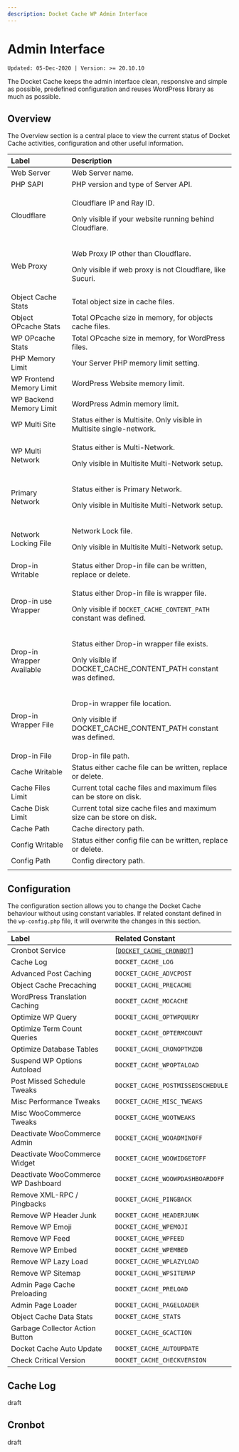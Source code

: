 ```yaml
---
description: Docket Cache WP Admin Interface
---
```


# Admin Interface

`Updated: 05-Dec-2020 | Version: >= 20.10.10`

The Docket Cache keeps the admin interface clean, responsive and simple as possible, predefined configuration and reuses WordPress library as much as possible.

## Overview

The Overview section is a central place to view the current status of Docket Cache activities, configuration and other useful information.

<table>
  <thead>
    <tr>
      <th style="text-align:left">Label</th>
      <th style="text-align:left">Description</th>
    </tr>
  </thead>
  <tbody>
    <tr>
      <td style="text-align:left">Web Server</td>
      <td style="text-align:left">Web Server name.</td>
    </tr>
    <tr>
      <td style="text-align:left">PHP SAPI</td>
      <td style="text-align:left">PHP version and type of Server API.</td>
    </tr>
    <tr>
      <td style="text-align:left">Cloudflare</td>
      <td style="text-align:left">
        <p>Cloudflare IP and Ray ID.</p>
        <p>Only visible if your website running behind Cloudflare.</p>
      </td>
    </tr>
    <tr>
      <td style="text-align:left">Web Proxy</td>
      <td style="text-align:left">
        <p>Web Proxy IP other than Cloudflare.</p>
        <p>Only visible if web proxy is not Cloudflare, like Sucuri.</p>
      </td>
    </tr>
    <tr>
      <td style="text-align:left">Object Cache Stats</td>
      <td style="text-align:left">Total object size in cache files.</td>
    </tr>
    <tr>
      <td style="text-align:left">Object OPcache Stats</td>
      <td style="text-align:left">Total OPcache size in memory, for objects cache files.</td>
    </tr>
    <tr>
      <td style="text-align:left">WP OPcache Stats</td>
      <td style="text-align:left">Total OPcache size in memory, for WordPress files.</td>
    </tr>
    <tr>
      <td style="text-align:left">PHP Memory Limit</td>
      <td style="text-align:left">Your Server PHP memory limit setting.</td>
    </tr>
    <tr>
      <td style="text-align:left">WP Frontend Memory Limit</td>
      <td style="text-align:left">WordPress Website memory limit.</td>
    </tr>
    <tr>
      <td style="text-align:left">WP Backend Memory Limit</td>
      <td style="text-align:left">WordPress Admin memory limit.</td>
    </tr>
    <tr>
      <td style="text-align:left">WP Multi Site</td>
      <td style="text-align:left">Status either is Multisite. Only visible in Multisite single-network.</td>
    </tr>
    <tr>
      <td style="text-align:left">WP Multi Network</td>
      <td style="text-align:left">
        <p>Status either is Multi-Network.</p>
        <p>Only visible in Multisite Multi-Network setup.</p>
      </td>
    </tr>
    <tr>
      <td style="text-align:left">Primary Network</td>
      <td style="text-align:left">
        <p>Status either is Primary Network.</p>
        <p>Only visible in Multisite Multi-Network setup.</p>
      </td>
    </tr>
    <tr>
      <td style="text-align:left">Network Locking File</td>
      <td style="text-align:left">
        <p>Network Lock file.</p>
        <p>Only visible in Multisite Multi-Network setup.</p>
      </td>
    </tr>
    <tr>
      <td style="text-align:left">Drop-in Writable</td>
      <td style="text-align:left">Status either Drop-in file can be written, replace or delete.</td>
    </tr>
    <tr>
      <td style="text-align:left">Drop-in use Wrapper</td>
      <td style="text-align:left">
        <p>Status either Drop-in file is wrapper file.</p>
        <p>Only visible if <code>DOCKET_CACHE_CONTENT_PATH</code> constant was defined.</p>
      </td>
    </tr>
    <tr>
      <td style="text-align:left">Drop-in Wrapper Available</td>
      <td style="text-align:left">
        <p>Status either Drop-in wrapper file exists.</p>
        <p>Only visible if DOCKET_CACHE_CONTENT_PATH constant was defined.</p>
      </td>
    </tr>
    <tr>
      <td style="text-align:left">Drop-in Wrapper File</td>
      <td style="text-align:left">
        <p>Drop-in wrapper file location.</p>
        <p>Only visible if DOCKET_CACHE_CONTENT_PATH constant was defined.</p>
      </td>
    </tr>
    <tr>
      <td style="text-align:left">Drop-in File</td>
      <td style="text-align:left">Drop-in file path.</td>
    </tr>
    <tr>
      <td style="text-align:left">Cache Writable</td>
      <td style="text-align:left">Status either cache file can be written, replace or delete.</td>
    </tr>
    <tr>
      <td style="text-align:left">Cache Files Limit</td>
      <td style="text-align:left">Current total cache files and maximum files can be store on disk.</td>
    </tr>
    <tr>
      <td style="text-align:left">Cache Disk Limit</td>
      <td style="text-align:left">Current total size cache files and maximum size can be store on disk.</td>
    </tr>
    <tr>
      <td style="text-align:left">Cache Path</td>
      <td style="text-align:left">Cache directory path.</td>
    </tr>
    <tr>
      <td style="text-align:left">Config Writable</td>
      <td style="text-align:left">Status either config file can be written, replace or delete.</td>
    </tr>
    <tr>
      <td style="text-align:left">Config Path</td>
      <td style="text-align:left">Config directory path.</td>
    </tr>
    <tr>
      <td style="text-align:left"></td>
      <td style="text-align:left"></td>
    </tr>
  </tbody>
</table>

## Configuration

The configuration section allows you to change the Docket Cache behaviour without using constant variables. If related constant defined in the `wp-config.php` file, it will overwrite the changes in this section.

| Label | Related Constant |
| :--- | :--- |
| Cronbot Service | \[[`DOCKET_CACHE_CRONBOT`](https://docs.docketcache.com/constants#docket_cache_cronbot)\] |
| Cache Log | `DOCKET_CACHE_LOG` |
| Advanced Post Caching | `DOCKET_CACHE_ADVCPOST` |
| Object Cache Precaching | `DOCKET_CACHE_PRECACHE` |
| WordPress Translation Caching | `DOCKET_CACHE_MOCACHE` |
| Optimize WP Query | `DOCKET_CACHE_OPTWPQUERY` |
| Optimize Term Count Queries | `DOCKET_CACHE_OPTERMCOUNT` |
| Optimize Database Tables | `DOCKET_CACHE_CRONOPTMZDB` |
| Suspend WP Options Autoload | `DOCKET_CACHE_WPOPTALOAD` |
| Post Missed Schedule Tweaks | `DOCKET_CACHE_POSTMISSEDSCHEDULE` |
| Misc Performance Tweaks | `DOCKET_CACHE_MISC_TWEAKS` |
| Misc WooCommerce Tweaks | `DOCKET_CACHE_WOOTWEAKS` |
| Deactivate WooCommerce Admin | `DOCKET_CACHE_WOOADMINOFF` |
| Deactivate WooCommerce Widget | `DOCKET_CACHE_WOOWIDGETOFF` |
| Deactivate WooCommerce WP Dashboard | `DOCKET_CACHE_WOOWPDASHBOARDOFF` |
| Remove XML-RPC / Pingbacks | `DOCKET_CACHE_PINGBACK` |
| Remove WP Header Junk | `DOCKET_CACHE_HEADERJUNK` |
| Remove WP Emoji | `DOCKET_CACHE_WPEMOJI` |
| Remove WP Feed | `DOCKET_CACHE_WPFEED` |
| Remove WP Embed | `DOCKET_CACHE_WPEMBED` |
| Remove WP Lazy Load | `DOCKET_CACHE_WPLAZYLOAD` |
| Remove WP Sitemap | `DOCKET_CACHE_WPSITEMAP` |
| Admin Page Cache Preloading | `DOCKET_CACHE_PRELOAD` |
| Admin Page Loader | `DOCKET_CACHE_PAGELOADER` |
| Object Cache Data Stats | `DOCKET_CACHE_STATS` |
| Garbage Collector Action Button | `DOCKET_CACHE_GCACTION` |
| Docket Cache Auto Update | `DOCKET_CACHE_AUTOUPDATE` |
| Check Critical Version | `DOCKET_CACHE_CHECKVERSION` |

## Cache Log

draft

## Cronbot

draft



